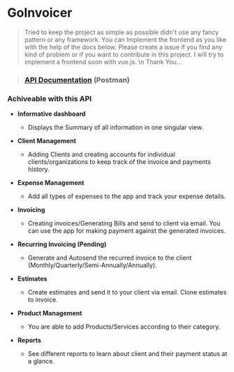 # GoInvoicer
> Tried to keep the project as simple as possible didn't use any fancy pattern or any framework. You can Implement the frontend as you like with the help of the docs below. Please create a issue if you find any kind of problem or if you want to contribute in this project. I will try to implement a frontend soon with vue.js. \n Thank You...

> ### [API Documentation](https://documenter.getpostman.com/view/28287667/2s946bBus4) (Postman)

### Achiveable with this API

- **Informative dashboard**
    - Displays the Summary of all information in one singular view.

- **Client Management**
    - Adding Clients and creating accounts for individual clients/organizations to keep track of the invoice and payments history.

- **Expense Management**
    - Add all types of expenses to the app and track your expense details.

- **Invoicing**
    - Creating invoices/Generating Bills and send to client via email. You can use the app for making payment against the generated invoices.

- **Recurring Invoicing (Pending)**
    - Generate and Autosend the recurred invoice to the client (Monthly/Quarterly/Semi-Annually/Annually).

- **Estimates**
    - Create estimates and send it to your client via email. Clone estimates to invoice.

- **Product Management**
    - You are able to add Products/Services according to their category.

- **Reports**
    - See different reports to learn about client and their payment status at a glance.